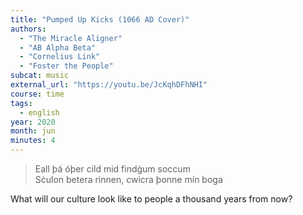```yaml
---
title: "Pumped Up Kicks (1066 AD Cover)"
authors:
  - "The Miracle Aligner"
  - "AB Alpha Beta"
  - "Cornelius Link"
  - "Foster the People"
subcat: music
external_url: "https://youtu.be/JcKqhDFhNHI"
course: time
tags:
  - english
year: 2020
month: jun
minutes: 4
---
```


> Eall þá óþer cild mid findġum soccum  
Sċulon betera rinnen, cwicra þonne mín boga

What will our culture look like to people a thousand years from now?
